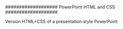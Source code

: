 ###################
PowerPoint  HTML and CSS
###################

Version HTML+CSS of a presentation style PowerPoint
